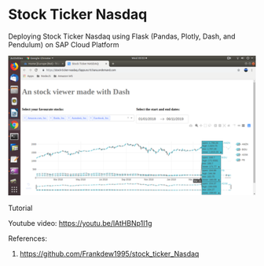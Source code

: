 # Stock Ticker Nasdaq

Deploying Stock Ticker Nasdaq using Flask (Pandas, Plotly, Dash, and Pendulum) on SAP Cloud Platform

![alt text](https://github.com/jenizar/Stock-Ticker-Nasdaq/blob/master/Screenshot.png)

Tutorial

Youtube video:
https://youtu.be/lAtHBNp1I1g

References:
1. https://github.com/Frankdew1995/stock_ticker_Nasdaq
